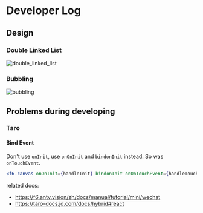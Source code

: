 # Developer Log

## Design

### Double Linked List

![double_linked_list](https://github.com/chiaweilee/kinship/assets/29817353/d0d5e192-8c28-4782-bb41-05872f7c7b55)

### Bubbling

![bubbling](https://github.com/chiaweilee/kinship/assets/29817353/629a323b-b242-4ac4-a483-56655e30f8c8)

## Problems during developing

### Taro

#### Bind Event

Don't use `onInit`, use `onOnInit` and `bindonInit` instead. So was `onTouchEvent`.

```jsx
<f6-canvas onOnInit={handleInit} bindonInit onOnTouchEvent={handleTouch} bindonTouchEvent />
```

related docs:

- https://f6.antv.vision/zh/docs/manual/tutorial/mini/wechat
- https://taro-docs.jd.com/docs/hybrid#react

